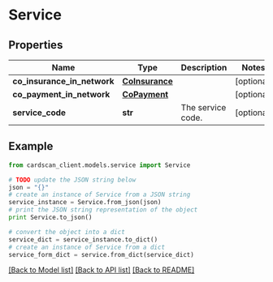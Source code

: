 # Service


## Properties
Name | Type | Description | Notes
------------ | ------------- | ------------- | -------------
**co_insurance_in_network** | [**CoInsurance**](CoInsurance.md) |  | [optional] 
**co_payment_in_network** | [**CoPayment**](CoPayment.md) |  | [optional] 
**service_code** | **str** | The service code. | [optional] 

## Example

```python
from cardscan_client.models.service import Service

# TODO update the JSON string below
json = "{}"
# create an instance of Service from a JSON string
service_instance = Service.from_json(json)
# print the JSON string representation of the object
print Service.to_json()

# convert the object into a dict
service_dict = service_instance.to_dict()
# create an instance of Service from a dict
service_form_dict = service.from_dict(service_dict)
```
[[Back to Model list]](../README.md#documentation-for-models) [[Back to API list]](../README.md#documentation-for-api-endpoints) [[Back to README]](../README.md)


